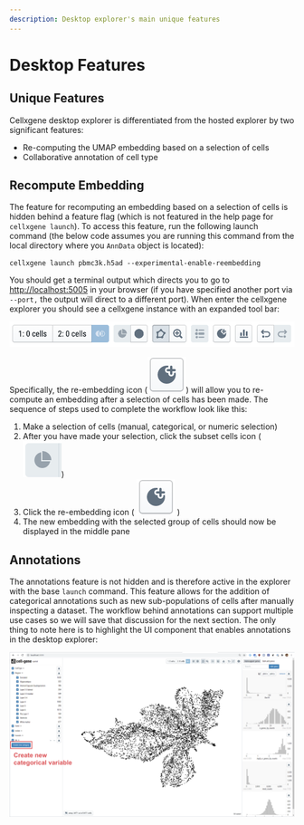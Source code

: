 ```yaml
---
description: Desktop explorer's main unique features
---
```


# Desktop Features

## Unique Features

Cellxgene desktop explorer is differentiated from the hosted explorer by two significant features:

* Re-computing the UMAP embedding based on a selection of cells
* Collaborative annotation of cell type

## Recompute Embedding

The feature for recomputing an embedding based on a selection of cells is hidden behind a feature flag \(which is not featured in the help page for `cellxgene launch`\). To access this feature, run the following launch command \(the below code assumes you are running this command from the local directory where you `AnnData` object is located\):

```text
cellxgene launch pbmc3k.h5ad --experimental-enable-reembedding
```

You should get a terminal output which directs you to go to [http://localhost:5005](http://localhost:5005) in your browser \(if you have specified another port via `--port,` the output will direct to a different port\). When enter the cellxgene explorer you should see a cellxgene instance with an expanded tool bar:

![Expanded tool bar for computing re-embeddings](../../.gitbook/assets/image%20%2811%29.png)

Specifically, the re-embedding icon \(![](../../.gitbook/assets/image%20%2818%29%20%281%29.png)\) will allow you to re-compute an embedding after a selection of cells has been made. The sequence of steps used to complete the workflow look like this:

1. Make a selection of cells \(manual, categorical, or numeric selection\)
2. After you have made your selection, click the subset cells icon \(![](../../.gitbook/assets/image%20%2815%29.png)\)
3. Click the  re-embedding icon \( ![](../../.gitbook/assets/image%20%2818%29.png) \)
4. The new embedding with the selected group of cells should now be displayed in the middle pane

## Annotations

The annotations feature is not hidden and is therefore active in the explorer with the base `launch` command. This feature allows for the addition of categorical annotations such as new sub-populations of cells after manually inspecting a dataset. The workflow behind annotations can support multiple use cases so we will save that discussion for the next section. The only thing to note here is to highlight the UI component that enables annotations in the desktop explorer:

![Annotations button](../../.gitbook/assets/image%20%2812%29.png)


